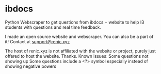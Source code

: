 # ibdocs
Python Webscraper to get questions from ibdocs + website to help IB students with questions and real time feedback.

I made an open source website and webscraper. You can also be a part of it!
Contact at support@renic.xyz

The host of renic.xyz is not affiliated with the website or project, purely just offered to host the website. Thanks.
Known Issues:
Some questions not showing up
Some questions include a <?> symbol especially instead of showing negative powers
